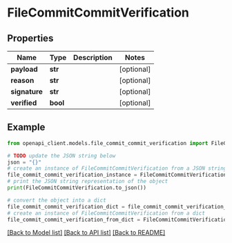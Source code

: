 # FileCommitCommitVerification


## Properties

Name | Type | Description | Notes
------------ | ------------- | ------------- | -------------
**payload** | **str** |  | [optional] 
**reason** | **str** |  | [optional] 
**signature** | **str** |  | [optional] 
**verified** | **bool** |  | [optional] 

## Example

```python
from openapi_client.models.file_commit_commit_verification import FileCommitCommitVerification

# TODO update the JSON string below
json = "{}"
# create an instance of FileCommitCommitVerification from a JSON string
file_commit_commit_verification_instance = FileCommitCommitVerification.from_json(json)
# print the JSON string representation of the object
print(FileCommitCommitVerification.to_json())

# convert the object into a dict
file_commit_commit_verification_dict = file_commit_commit_verification_instance.to_dict()
# create an instance of FileCommitCommitVerification from a dict
file_commit_commit_verification_from_dict = FileCommitCommitVerification.from_dict(file_commit_commit_verification_dict)
```
[[Back to Model list]](../README.md#documentation-for-models) [[Back to API list]](../README.md#documentation-for-api-endpoints) [[Back to README]](../README.md)


